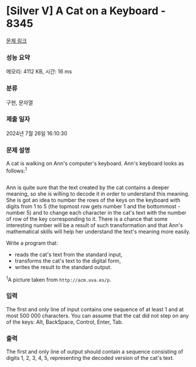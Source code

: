 # [Silver V] A Cat on a Keyboard - 8345 

[문제 링크](https://www.acmicpc.net/problem/8345) 

### 성능 요약

메모리: 4112 KB, 시간: 16 ms

### 분류

구현, 문자열

### 제출 일자

2024년 7월 26일 16:10:30

### 문제 설명

<p>A cat is walking on Ann's computer's keyboard. Ann's keyboard looks as follows:<sup>1</sup></p>

<p style="text-align: center;"><img alt="" src=""></p>

<p>Ann is quite sure that the text created by the cat contains a deeper meaning, so she is willing to decode it in order to understand this meaning. She is got an idea to number the rows of the keys on the keyboard with digits from 1 to 5 (the topmost row gets number 1 and the bottommost - number 5) and to change each character in the cat's text with the number of row of the key corresponding to it. There is a chance that some interesting number will be a result of such transformation and that Ann's mathematical skills will help her understand the text's meaning more easily.</p>

<p>Write a program that:</p>

<ul>
	<li>reads the cat's text from the standard input,</li>
	<li>transforms the cat's text to the digital form,</li>
	<li>writes the result to the standard output.</li>
</ul>

<p><sup>1</sup>A picture taken from <code>http://acm.uva.es/p</code>.</p>

### 입력 

 <p>The first and only line of input contains one sequence of at least 1 and at most 500 000 characters. You can assume that the cat did not step on any of the keys: Alt, BackSpace, Control, Enter, Tab.</p>

### 출력 

 <p>The first and only line of output should contain a sequence consisting of digits 1, 2, 3, 4, 5, representing the decoded version of the cat's text.</p>

